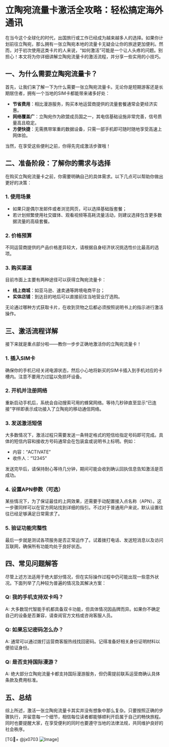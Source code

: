 # 立陶宛流量卡激活全攻略：轻松搞定海外通讯

在当今这个全球化的时代，出国旅行或工作已经成为越来越多人的选择。如果你计划前往立陶宛，那么拥有一张立陶宛本地的流量卡无疑会让你的旅途更加便利。然而，对于初次使用这类卡片的人来说，“如何激活”可能是一个让人头疼的问题。别担心！本文将为你详细讲解立陶宛流量卡的激活流程，并分享一些实用的小技巧。

## 一、为什么需要立陶宛流量卡？

首先，让我们来了解一下为什么需要一张立陶宛流量卡。无论你是短期游客还是长期居住者，拥有一个当地的SIM卡都能带来诸多好处：

- **节省费用**：相比漫游服务，购买本地运营商提供的流量套餐通常会更经济实惠。
- **网络覆盖广**：立陶宛作为欧盟成员国之一，其电信基础设施非常完善，信号质量高且稳定。
- **方便快捷**：无需携带笨重的数据设备，只需一部手机即可随时随地享受高速上网体验。

当然，在享受这些便利之前，你得先完成激活步骤哦！

## 二、准备阶段：了解你的需求与选择

在购买立陶宛流量卡之前，你需要明确自己的具体需求。以下几点可以帮助你做出更好的决策：

### 1. 使用场景
- 如果只是偶尔发邮件或者浏览网页，可以选择基础版套餐；
- 若计划频繁使用社交媒体、观看视频等高耗流量活动，则建议选择包含更多数据流量的高级套餐。

### 2. 价格预算
不同运营商提供的产品价格差异较大，请根据自身经济状况挑选性价比最高的选项。

### 3. 购买渠道
目前市面上主要有两种途径可以获得立陶宛流量卡：
- **线上商城**：如亚马逊、速卖通等跨境电商平台；
- **实体店铺**：到达目的地后可以直接前往当地营业厅选购。

无论通过哪种方式获取卡片，在收到货物之后都必须按照说明书上的指示进行激活操作。

## 三、激活流程详解

接下来就是重点部分啦——教你一步步正确地激活你的立陶宛流量卡！

### 1. 插入SIM卡
确保你的手机已经关闭电源状态，然后小心地将新买的SIM卡插入到手机对应的卡槽内。注意不要用力过猛以免损坏设备。

### 2. 开机并注册网络
重新启动手机后，系统会自动搜索可用的蜂窝网络。等待几秒钟直至显示“已连接”字样即表示成功接入了立陶宛的移动通信网络。

### 3. 发送激活短信
大多数情况下，激活过程只需要发送一条特定格式的短信给指定号码即可完成。具体的短信内容和接收方号码通常会在包装盒或说明书上标明。例如：
- 内容：“ACTIVATE”
- 收件人：“12345”

发送完毕后，请保持耐心等待几分钟，期间可能会收到确认回执信息告知激活是否成功。

### 4. 设置APN参数（可选）
某些情况下，为了保证最佳的上网效果，还需要手动配置接入点名称（APN）。这一步骤同样可以在官方网站找到详细的指引。不过对于普通用户来说，默认设置往往已经足够满足日常需求了。

### 5. 验证功能完整性
最后一步就是测试各项服务是否正常运作了。试着拨打电话、发送短消息以及访问互联网，确保所有功能均处于良好状态。

## 四、常见问题解答

尽管上述方法适用于绝大部分情况，但在实际操作过程中仍可能出现一些意外状况。下面列举了几种较为普遍的情况及其解决方案：

### Q: 我的手机支持双卡吗？
A: 大多数现代智能手机都具备双卡功能，但具体情况因品牌而异。如果你不确定自己的设备是否兼容，请查阅官方文档或咨询客服人员。

### Q: 如果忘记密码怎么办？
A: 通常可以通过拨打运营商客服热线找回密码。记得准备好相关身份证明材料以便验证身份。

### Q: 是否支持国际漫游？
A: 绝大部分立陶宛流量卡都支持国际漫游服务，但仍需提前联系运营商确认具体条款及费用标准。

## 五、总结

综上所述，激活一张立陶宛流量卡其实并没有想象中那么复杂。只要按照正确的步骤执行，并留意每一个细节，相信每位读者都能够顺利开启属于自己的畅快旅程。同时也要提醒大家，在享受便利的同时也要遵守当地的法律法规，共同维护良好的社会秩序。

[TG💪+ @jx0703 ![Image](https://github.com/user-attachments/assets/dbca1d08-cadb-493c-b0ec-ad6f7a83f270)]